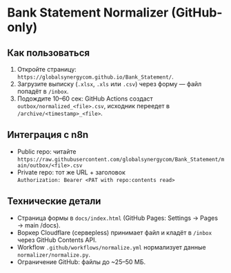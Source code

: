# Bank Statement Normalizer (GitHub-only)

## Как пользоваться
1. Откройте страницу: `https://globalsynergycom.github.io/Bank_Statement/`.
2. Загрузите выписку (`.xlsx`, `.xls` или `.csv`) через форму — файл попадёт в `/inbox`.
3. Подождите 10–60 сек: GitHub Actions создаст `outbox/normalized_<file>.csv`, исходник переедет в `/archive/<timestamp>_<file>`.

## Интеграция с n8n
- Public repo: читайте `https://raw.githubusercontent.com/globalsynergycom/Bank_Statement/main/outbox/<file>.csv`
- Private repo: тот же URL + заголовок  
  `Authorization: Bearer <PAT with repo:contents read>`

## Технические детали
- Страница формы в `docs/index.html` (GitHub Pages: Settings → Pages → main /docs).
- Воркер Cloudflare (серверless) принимает файл и кладёт в `/inbox` через GitHub Contents API.
- Workflow `.github/workflows/normalize.yml` нормализует данные `normalizer/normalize.py`.
- Ограничение GitHub: файлы до ~25–50 МБ.
